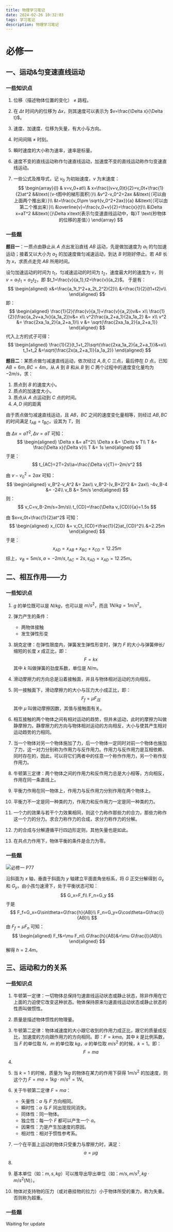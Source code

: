 ```yaml
---
title: 物理学习笔记
date: 2024-02-26 10:32:03
tags: 学习笔记
description: 物理学习笔记
---
```


# 必修一

## 一、运动&匀变速直线运动

### 一些知识点

1. 位移（描述物体位置的变化） $\not=$ 路程。

2. 在 $\Delta t$ 时间内的位移为 $\Delta x$，则其速度可以表示为 $v=\frac{\Delta x}{\Delta t}$。

3. 速度、加速度、位移为矢量，有大小与方向。

4. 时间间隔 $\not=$ 时刻。

5. 瞬时速度的大小称为速率，速率是标量。

6. 速度不变的直线运动称作匀速直线运动，加速度不变的直线运动称作匀变速直线运动。

7. 一些公式及推导式，记 $v_0$ 为初始速度，$v$ 为末速度：
   $$
   \begin{array}{l}
   & v=v_0+at\\
   & x=\frac{(v+v_0)t}{2}=v_0t+\frac{1}{2}at^2 &&\text{（v-t图中的梯形面积）}\\
   &v^2-v_0^2=2ax &&\text{（可以由上面两个推出来）}\\
   &t=\frac{v_0\pm \sqrt{v_0^2+2ax}}{a} &&\text{（可以由第二个推出来）}\\
   &\overline{v}=\frac{v_0+v}{2}=\frac{x}{t}\\
   &\Delta x=aT^2 &&\text{（}\Delta x\text{表示匀变速直线运动中，每}T \text{秒物体的位移的差值）}
   \end{array}
   $$

### 一些题

**题目一**：一质点由静止从 $A$ 点出发沿直线 $AB$ 运动，先是做加速度为 $a_1$ 的匀加速运动；接着又以大小为 $a_2$ 的加速度做匀减速运动，到达 $B$ 时刚好停止。若 $AB$ 长为 $x$，求质点走完 $AB$ 所用时间。



设匀加速运动的时间为 $t_1$，匀减速运动的时间为 $t_2$，速度最大时的速度为 $v$，则 $v=a_1t_1=a_2t_2$，即 $t_1=\frac{v}{a_1},t2=\frac{v}{a_2}$。
于是有：
$$
\begin{aligned}
x&=\frac{a_1t_1^2+a_2t_2^2}{2}\\
&=\frac{1}{2}(t1+t2)v\\
\end{aligned}
$$
即：
$$
\begin{aligned}
\frac{1}{2}(\frac{v}{a_1}+\frac{v}{a_2})v&= x\\
\frac{1}{2}(\frac{a_2v+a_1v}{a_1a_2})v&= x\\
v^2\frac{a_2+a_1}{2a_1a_2} &= x\\
v^2 &= \frac{2xa_1a_2}{a_2+a_1}\\
v &= \sqrt{\frac{2xa_1a_2}{a_2+a_1}}
\end{aligned}
$$
代入上方的式子可得：
$$
\begin{aligned}
\frac{1}{2}(t_1+t_2)\sqrt{\frac{2xa_1a_2}{a_2+a_1}}&=x\\
t_1+t_2 &=\sqrt{\frac{2x(a_2+a_1)}{a_1a_2}}
\end{aligned}
$$


**题目二**：某质点做匀减速直线运动，依次经过 $A,B,C$ 三点，最后停在 $D$ 点，已知 $AB=6m,BC=4m$，从 $A$ 到 $B$ 和从 $B$ 到 $C$ 两个过程中的速度变化量均为 $-2m/s$，求：

1. 质点到 $B$ 的速度大小。
2. 质点的加速度大小。
3. 质点从 $A$ 点运动到 $C$ 点的时间。
4. $A,D$ 间的距离



由于质点做匀减速直线运动，且 $AB$，$BC$ 之间的速度变化量相等，则经过 $AB,BC$ 的时间满足 $t_{AB}=t_{BC}$，设其为 $T$，则

由 $\Delta x=aT^2,\Delta v = aT$ 可知：
$$
\begin{aligned}
\Delta x &= aT^2\\
\Delta x &= \Delta v T\\
T &= \frac{\Delta x}{\Delta v}\\
T &= 1s
\end{aligned}
$$
于是：
$$
t_{AC}=2T=2s\\a=\frac{\Delta v}{T}=-2m/s^2
$$


由 $v-v_0^2=2ax$ 可知：
$$
\begin{aligned}
v_B^2-v_A^2 &= 2ax\\
v_B^2-(v_B+2)^2 &= 2ax\\
-4v_B-4 &= -24\\
v_B &= 5m/s
\end{aligned}
$$
则：
$$
v_C=v_B-2m/s=3m/s\\
t_{CD}=\frac{\Delta v_{CD}}{a}=1.5s
$$


由 $x=v_0t+\frac{1}{2}at^2$ 可知：
$$
\begin{aligned}
x_{CD} &= v_Ct_{CD}+\frac{1}{2}at_{CD}^2\\
&=2.25m
\end{aligned}
$$
于是：
$$
x_{AD}=x_{AB}+x_{BC}+x_{CD}=12.25m
$$
综上，$v_B=5m/s,a=-2m/s,t_{AC}=2s,s_{AD}=x_{AD}=12.25m$。

## 二、相互作用——力

### 一些知识点

1. $g$ 的单位既可以是 $N/kg$，也可以是 $m/s^2$，而且 $1N/kg=1m/s^2$。
2. 弹力产生的条件：
   - 两物体接触
   - 发生弹性形变
3. 胡克定律：在弹性限度内，弹簧发生弹性形变时，弹力 $F$ 的大小与弹簧伸长/缩短的长度 $x$ 成正比，即：
   $$
   F=kx
   $$
   其中 $k$ 叫做弹簧的劲度系数，单位是 $N/m$。

4. 滑动摩擦力的方向总是沿着接触面，并且与物体相对运动的方向相反。

5. 同一接触面下，滑动摩擦力的大小与压力大小成正比，即：
   $$
   F_f=\mu F_压
   $$
   其中 $\mu$ 叫做动摩擦因数，其值与接触面有关。

6. 相互接触的两个物体之间有相对运动的趋势，但并未运动，此时的摩擦力叫做静摩擦力。静摩擦力的方向与物体相对运动的方向相反，大小与使其产生相对运动趋势的力相同。
7. 当一个物体对另一个物体施加了力，后一个物体一定同时对前一个物体也施加了力，这一对力分别称为作用力与反作用力。作用力与反作用力是互相依赖、同时存在的，因此，可以将它们两者中的任意一个称作作用力，另一个称作反作用力。
8. 牛顿第三定律：两个物体之间的作用力和反作用力总是大小相等，方向相反，作用在同一条直线上。
9. 平衡力作用在同一物体上，作用力与反作用力分别作用在两个物体上。
10. 平衡力不一定是同一种类的力，作用力和反作用力一定是同一种类的力。
11. 一个力的效果与若干个力效果相同，则这个力称作那些力的合力，那些力称作这一个力的分力。求合力称作力的合成，求分力称作力的分解。
12. 力的合成与分解遵循平行四边形定则，其他矢量也是如此。
13. 在共点力作用下，物体平衡的条件是合力为零。

### 一些题

![必修一 P77](https://pic.imgdb.cn/item/65ddd1619f345e8d03822ea2.png)

沿斜面为 $x$ 轴，垂直于斜面为 $y$ 轴建立平面直角坐标系，将 $G$ 正交分解得到 $G_x$ 和 $G_y$，由小孩匀速滑下，处于平衡状态可知：
$$
G_x=F_f\\
F_n=G_y
$$
于是
$$
F_f=G_x=G\sin\theta=G\frac{h}{AB}\\
F_n=G_y=G\cos\theta=G\frac{l}{AB}\\
$$
由 $F_f=\mu F_n$ 可知：
$$
\begin{aligned}
F_f&=\mu F_n\\
G\frac{h}{AB}&=\mu G\frac{l}{AB}\\
\end{aligned}
$$
解得 $h=2.4m$。

## 三、运动和力的关系

### 一些知识点

1. 牛顿第一定律：一切物体总保持匀速直线运动状态或静止状态，除非作用在它上面的力迫使它改变这种状态。物体保持原来匀速直线运动状态或静止状态的性质叫做惯性。

2. 质量是描述物体惯性的物理量。

3. 牛顿第二定律：物体减速度的大小跟它收到的作用力成正比，跟它的质量成反比，加速度的方向跟作用力的方向相同。即：$F=kma$。其中 $k$ 是比例系数，当 $F$ 的单位取 $N$，$m$ 的单位取 $kg$，$a$ 的单位取 $m/s^2$ 的时候，$k=1$。即：
   $$
   F=ma
   $$

4. 


4. 当 $k=1$ 的时候，质量为 $1kg$ 的物体在某力的作用下获得 $1m/s^2$ 的加速度，则这个力 $F=ma=1kg·m/s^2=1N$。
5. 关于牛顿第二定律 $F=ma$：
   - 矢量性：$a$ 与 $F$ 方向相同。
   - 瞬时性：$a$ 与 $F$ 同出现现同消失。
   - 同体性：同一物体。
   - 独立性：每一个 $F$ 都可以产生一个 $a$。
   - 因果性：力是产生加速度的原因。
   - 相对性：相对于惯性参考系。

6. 一个在平面上运动的物体只受重力与摩擦力时，满足：
   $$
   a=\mu g
   $$

7. 

7. 基本单位（如：$m,s,kg$）可以推导出导出单位（如：$m/s,m/s^2,kg·m/s^2(N)$）。
8. 物体对支持物的压力（或对悬挂物的拉力）小于物体所受的重力，称为失重。否则称为超重。

### 一些题

Waiting for update
